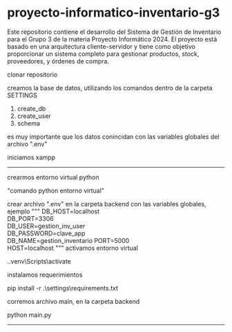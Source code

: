 # proyecto-informatico-inventario-g3
Este repositorio contiene el desarrollo del Sistema de Gestión de Inventario para el Grupo 3 de la materia Proyecto Informático 2024. El proyecto está basado en una arquitectura cliente-servidor y tiene como objetivo proporcionar un sistema completo para gestionar productos, stock, proveedores, y órdenes de compra.

clonar repositorio

creamos la base de datos, utilizando los comandos dentro de la carpeta SETTINGS
1. create_db
2. create_user
3. schema

es muy importante que los datos conincidan con las variables globales del archivo ".env"

iniciamos xampp


---


crearmos entorno virtual python

"comando python entorno virtual"

crear archivo ".env" en la carpeta backend con las variables globales, ejemplo
"""
    DB_HOST=localhost          
    DB_PORT=3306               
    DB_USER=gestion_inv_user   
    DB_PASSWORD=clave_app     
    DB_NAME=gestion_inventario 
    PORT=5000                  
    HOST=localhost
"""
activamos entorno virtual

.\.venv\Scripts\activate

instalamos requerimientos

pip install -r .\settings\requirements.txt

corremos archivo main, en la carpeta backend

python main.py

---

